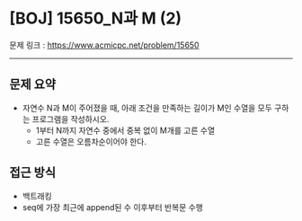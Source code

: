 # [BOJ] 15650_N과 M (2)

문제 링크 : https://www.acmicpc.net/problem/15650

---------------
## 문제 요약
  - 자연수 N과 M이 주어졌을 때, 아래 조건을 만족하는 길이가 M인 수열을 모두 구하는 프로그램을 작성하시오.
    - 1부터 N까지 자연수 중에서 중복 없이 M개를 고른 수열
    - 고른 수열은 오름차순이어야 한다.

## 접근 방식
  - 백트래킹
  - seq에 가장 최근에 append된 수 이후부터 반복문 수행

